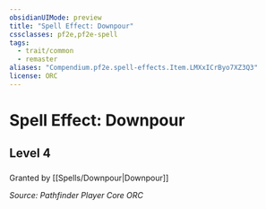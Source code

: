 ```yaml
---
obsidianUIMode: preview
title: "Spell Effect: Downpour"
cssclasses: pf2e,pf2e-spell
tags:
  - trait/common
  - remaster
aliases: "Compendium.pf2e.spell-effects.Item.LMXxICrByo7XZ3Q3"
license: ORC
---
```

# Spell Effect: Downpour
## Level 4
### 






Granted by [[Spells/Downpour|Downpour]]

*Source: Pathfinder Player Core*
*ORC*